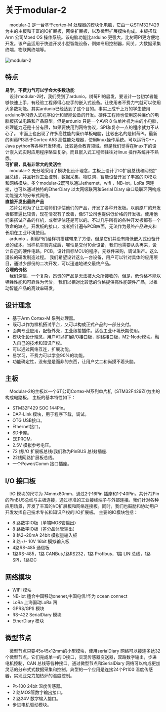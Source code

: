 # 关于modular-2
&ensp;&ensp;modular-2 是一台基于cortex-M 处理器的模块化电脑，它由一块STM32F429 为主的主板和丰富的IO扩展板，网络扩展板，以及微型扩展模块构成。主板搭载Arm 公司Mbed OS 操作系统。该电脑功能比arduino 更强大，比树莓PI更方便地开发。该产品适用于快速开发小型智能设备，例如专用控制器，网关，大数据采集终端，物联网终端等。
<br/>  
![modular-2](https://github.com/modular2/modular2/raw/master/images/M-2.png)  
## 特点
 **易学，不费力气可以学会大多数功能**   
&ensp;&ensp;设计modular-2时，我们受到了ardunio，树莓PI的启发，要设计一台初学者能够快速上手，有经验工程师得心应手的嵌入式设备。让使用者不费力气就可以使用大多数功能。其实ardunio已经达到了这个目的。事实上成千上万的学生使用arduino学习嵌入式程序设计和智能设备的开发。硬件工程师也使用这种廉价的电脑板搭试电路和产品原型。但是ardunio 只是一个AVR 8 位单片机为主的小电脑，处理能力还是十分有限，如果要使用到网络协议，SPI和复杂一点的程序就力不从心了。 
 市面上也出现了许多高性能的廉价单板电脑，比较出名的是树莓PI。最新的树莓PI3基于Cortex-A53 高性能处理器，使用linux操作系统。可以运行C++，Java python等各种开发环境，比较适合教育领域。但是我们觉得在linux下的设计嵌入式实时应用程序略显复杂。而且嵌入式工程师往往对linux 操作系统并不熟悉。    
 **可扩展，具有非常大的灵活性**   
 &ensp;&ensp;modular-2 充分地采用了模块化设计理念，主板上设计了IO扩展总线和网络扩展总线，并且针对工业控制，数据采集，物联网，智能设备开发了丰富的IO模块和网络模块。多个modular-2既可以通过ethernet，wifi ，NB-iot，LoRa 网连接，也可以通过独特的EtherDiary 以太网级联网和Serial Diary 串口级联环网构成功能强大的分布式网络。   
 **直接开发出最终产品**  
 &ensp;&ensp;芯片公司为了让工程师们评估他们的产品，开发了各种开发板。以前原厂的开发板都普遍比较贵，现在情况有了改善，像ST公司也提供低价格的开发板。使用他们来搭试产品的样机，或者评估还是可以的。不过几乎所有的各种开发板都有一个致命的缺点，开发板的接口，或者插针遍布PCB四面，无法作为最终产品递交和长期在工业环境使用。  
 &ensp;&ensp;ardunio ，树莓PI们给样机搭建带来了方便，但是它们并没有降低嵌入式设备开发的成本。当样机实验完成后，哪怕是交付10台设备，我们也需要从头再来，设计自己的硬件电路，PCB，设计目标MCU的程序，元器件采购，调试生产。这么漫长的研发制造过程。
 我们希望设计这么一台设备，用户可以针对具体的应用项目，通过少部份的二次开发，可以迅速地递交最终产品。   
**合理的价格**   
&ensp;&ensp;我们深信，一个复杂，昂贵的产品是无法被大众所接收的，但是，低价格不能以牺牲性能和可靠性为代价。 我们以相对比较低的价格提供高性能硬件产品，以推动智能产品的高效率研发。  
## 设计理念 
+  	基于Arm Cortex-M 系列处理器。 
+ 	既可以作为样机搭试平台，又可以构成正式产品的一部分交付。 
+  	面向专业应用，配备外壳，工业级接插件。适合工业环境长期使用。 
+  	模块化设计理念，用户可以扩展I/O接口板，网络接口板，M2-Node模块。融入自己的技术和知识产权。 
+  	可以通过网络互连，扩展功能。 
+  	易学习，不费力可以学会90%的功能。 
+  	功能确定性，没有是是而非的东西，让用户丈二和尚摸不着头脑。 

## 主板
&ensp;&ensp;Modular-2的主板以一个ST公司Cortex-M系列单片机（STM32F429ZI)为主的构成电路板。
主板的基本特性如下： 
+    STM32F429 SOC 144Pin。  
+    DAP-Link 模块，用于程序下载，调试。  
+    OTG USB接口。  
+    Ethernet接口。  
+    SD卡座。  
+    EEPROM。  
+    2.5V 模拟参考电压。  
+    72 线I/O 扩展板总线(我们称为PinBUS 总线)插座.   
+    22线网路扩展板总线。   
+   一个Power/Comm 接口插座。  

## I/O 接口板  
&ensp;&ensp;I/O 模块的尺寸为 74mmx80mm，通过2个16Pin 插座和1个40Pin。共计72Pin的PinBUS总线与主板连接，通过标准的工业接线端子与外部连接。我们针对各种应用场景，开发了丰富的I/O扩展板和网络连接板。同时，我们也鼓励和协助用户开发发挥自己技术专长和知识产权的I/O扩展板。 
主要的IO模块包括： 

+ 8 路数字IO板（单端MOS管输出） 
+ 8 路数字IO板（差分晶体管输出） 
+ 8 路2~20mA 24bit 模拟量输入板 
+ 8 路+/- 10V 16bit 模拟输入板 
+ 4路RS-485 通信板  
+ 1路RS-485，1路 CANBus,1路RS232，1路 Profibus，1路 LIN 总线，1路SPI，1路I2C 
## 网络模块
+ WIFI 模块
+ NB-iot 适合中国移动onenet,中国电信/华为 ocean connect
+ LoRa 上海国动LoRa 网
+ GPRS/GPS 模块
+ RS-422 SerialDiary 模块
+ EtherDiary 模块 
## 微型节点 
&ensp;&ensp;微型节点只要45x45x12mm的小型模块，使用serialDiary 网络可以接连多达32个微型节点。它们完成单一的IO接口，实现传感器变送器，双路数字输出，步进电机控制，CAN 总线等各种接口。通过微型节点和SerialDiary 网络可以构成更加灵活的分布式式数据采集和控制。典型的一个应用是连接24个Pt100 温度传感器，实现亚克力加热炉的温度控制。 
+ Pt-100 24bit 温度传感器。 
+ 2 路MOS管数字输出接口。 
+ 2 路24V 数字输入接口。
+ 步进电机驱动模块。 
   

